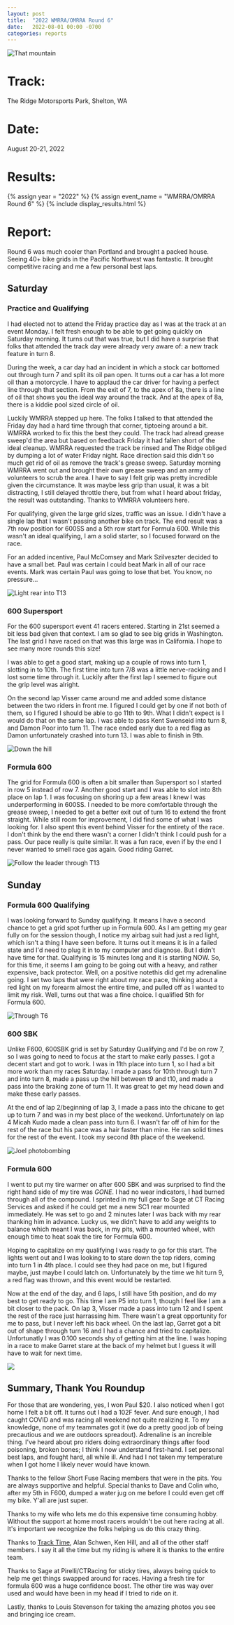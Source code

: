 ```yaml
---
layout: post
title:  "2022 WMRRA/OMRRA Round 6"
date:   2022-08-01 00:00 -0700
categories: reports
---
```


![That mountain](/img/race-report-photos/2022/wmrra-r6-ridge/STF09940-tt.jpg)

# Track:
The Ridge Motorsports Park, Shelton, WA

# Date:
August 20-21, 2022

# Results:
{% assign year = "2022" %}
{% assign event_name = "WMRRA/OMRRA Round 6" %}
{% include display_results.html %}

# Report:

Round 6 was much cooler than Portland and brought a packed house. Seeing 40+
bike grids in the Pacific Northwest was fantastic. It brought competitive racing
and me a few personal best laps.

## Saturday 

### Practice and Qualifying

I had elected not to attend the Friday practice day as I was at the track
at an event Monday. I felt fresh enough to be able to get going quickly on
Saturday morning. It turns out that was true, but I did have a surprise that
folks that attended the track day were already very aware of: a new track 
feature in turn 8.

During the week, a car day had an incident in which a stock car bottomed out
through turn 7 and split its oil pan open. It turns out a car has a lot more
oil than a motorcycle. I have to applaud the car driver for having a perfect
line through that section. From the exit of 7, to the apex of 8a, there is a
line of oil that shows you the ideal way around the track. And at the apex of
8a, there is a kiddie pool sized circle of oil.

Luckily WMRRA stepped up here. The folks I talked to that attended the Friday
day had a hard time through that corner, tiptoeing around a bit. WMRRA worked
to fix this the best they could. The track had alread grease sweep'd the area
but based on feedback Friday it had fallen short of the ideal cleanup. WMRRA
requested the track be rinsed and The Ridge obliged by dumping a lot of water
Friday night. Race direction said this didn't so much get rid of oil as remove
the track's grease sweep. Saturday morning WMRRA went out and brought their own
grease sweep and an army of volunteers to scrub the area. I have to say I felt
grip was pretty incredible given the circumstance. It was maybe less grip than
usual, it was a bit distracting, I still delayed throttle there, but from what
I heard about friday, the result was outstanding. Thanks to WMRRA volunteers
here.

For qualifying, given the large grid sizes, traffic was an issue. I didn't
have a single lap that I wasn't passing another bike on track. The end result
was a 7th row position for 600SS and a 5th row start for Formula 600. While
this wasn't an ideal qualifying, I am a solid starter, so I focused forward on
the race.

For an added incentive, Paul McComsey and Mark Szilveszter decided to have a
small bet. Paul was certain I could beat Mark in all of our race events. Mark
was certain Paul was going to lose that bet. You know, no pressure...

![Light rear into T13](/img/race-report-photos/2022/wmrra-r6-ridge/STF05134TS.jpg)

### 600 Supersport

For the 600 supersport event 41 racers entered. Starting in 21st seemed a bit
less bad given that context. I am so glad to see big grids in Washington. The
last grid I have raced on that was this large was in California. I hope to see
many more rounds this size!

I was able to get a good start, making up a couple of rows into turn 1, slotting in to 10th. The first time into turn 7/8 was a little nerve-racking and I lost some time through it. Luckily after the first lap I seemed to figure out the grip level was alright.

On the second lap Visser came around me and added some distance between the two riders in front me. I figured I could get by one if not both of them, so I figured I should be able to go 11th to 9th. What I didn't expect is I would do that on the same lap. I was able to pass Kent Swenseid into turn 8, and Damon Poor into turn 11. The race ended early due to a red flag as Damon unfortunately crashed into turn 13. I was able to finish in 9th.

![Down the hill](/img/race-report-photos/2022/wmrra-r6-ridge/STF08746-tt.jpg)

### Formula 600

The grid for Formula 600 is often a bit smaller than Supersport so I started in
row 5 instead of row 7. Another good start and I was able to slot into 8th
place on lap 1. I was focusing on shoring up a few areas I knew I was
underperforming in 600SS. I needed to be more comfortable through the grease
sweep, I needed to get a better exit out of turn 16 to extend the front
straight. While still room for improvement, I did find some of what I was
looking for. I also spent this event behind Visser for the entirety of the
race. I don't think by the end there wasn't a corner I didn't think I could
push for a pass. Our pace really is quite similar. It was a fun race, even if
by the end I never wanted to smell race gas again. Good riding Garret.

![Follow the leader through T13](/img/race-report-photos/2022/wmrra-r6-ridge/STF00618.jpg)

## Sunday

### Formula 600 Qualifying

I was looking forward to Sunday qualifying. It means I have a second chance to
get a grid spot further up in Formula 600. As I am getting my gear fully on for
the session though, I notice my airbag suit had just a red light, which isn't a
thing I have seen before. It turns out it means it is in a failed state and I'd
need to plug it in to my computer and diagnose. But I didn't have time for that.
Qualifying is 15 minutes long and it is starting NOW. So, for this time, it
seems I am going to be going out with a heavy, and rather expensive, back
protector. Well, on a positive notethis did get my adrenaline going. I set two
laps that were right about my race pace, thinking about a red light on my
forearm almost the entire time, and pulled off as I wanted to limit my risk.
Well, turns out that was a fine choice. I qualified 5th for Formula 600.

![Through T6](/img/race-report-photos/2022/wmrra-r6-ridge/STF02469.jpg)

### 600 SBK

Unlike F600, 600SBK grid is set by Saturday Qualifying and I'd be on row 7, so
I was going to need to focus at the start to make early passes. I got a decent
start and got to work. I was in 11th place into turn 1, so I had a bit more
work than my races Saturday. I made a pass for 10th through turn 7 and into
turn 8, made a pass up the hill between t9 and t10, and made a pass into the
braking zone of turn 11. It was great to get my head down and make these early
passes. 

At the end of lap 2/beginning of lap 3, I made a pass into the chicane to get
up to turn 7 and was in my best place of the weekend. Unfortunately on lap 4
Micah Kudo made a clean pass into turn 6. I wasn't far off of him for the rest
of the race but his pace was a hair faster than mine. He ran solid times for
the rest of the event. I took my second 8th place of the weekend.

![Joel photobombing](/img/race-report-photos/2022/wmrra-r6-ridge/STF02535.jpg)

### Formula 600 

I went to put my tire warmer on after 600 SBK and was surprised to find the right hand side of my tire was *GONE*. I had no wear indicators, I had burned
through all of the compound. I sprinted in my full gear to Sage at CT Racing
Services and asked if he could get me a new SC1 rear mounted immediately. He
was set to go and 2 minutes later I was back with my rear thanking him in
advance. Lucky us, we didn't have to add any weights to balance which meant I was back, in my pits, with a mounted wheel, with enough time to heat soak the
tire for Formula 600.

Hoping to capitalize on my qualifying I was ready to go for this start. The
lights went out and I was looking to to stare down the top riders, coming into
turn 1 in 4th place. I could see they had pace on me, but I figured maybe, just
maybe I could latch on. Unfortunately by the time we hit turn 9, a red flag was
thrown, and this event would be restarted.

Now at the end of the day, and 6 laps, I still have 5th position, and do my
best to get ready to go. This time I am P5 into turn 1, though I feel like I am
a bit closer to the pack. On lap 3, Visser made a pass into turn 12 and I spent the rest of the race just harrassing him. There wasn't a great opportunity for me to pass, but I never left his back wheel. On the last lap,
Garret got a bit out of shape through turn 16 and I had a chance and tried to 
capitalize. Unfortunatly I was 0.100 seconds shy of getting him at the line. I
was hoping in a race to make Garret stare at the back of my helmet but I guess
it will have to wait for next time.

![](/img/race-report-photos/2022/wmrra-r6-ridge/STF08746-tt.jpg)


## Summary, Thank You Roundup

For those that are wondering, yes, I won Paul $20. I also noticed when I got home I felt a bit off. It turns out I had a 
102F fever. And sure enough, I had caught COVID and was racing all weekend not quite realizing it. To my knowledge, none of my teammates got it (we do a pretty good job of being precautious and we are outdoors spreadout). Adrenaline is an increible thing. I've heard about pro riders doing extraordinary things after food poisoning, broken bones; I think I now understand first-hand. I set personal best laps, and fought hard, all while ill. And had I not taken my temperature when I got home I likely never would have known.

Thanks to the fellow Short Fuse Racing members that were in the pits. You are always supportive and helpful. Special thanks to Dave and Colin who, after my 5th in F600, dumped a water jug on me before I could even get off my bike. Y'all are just super.

Thanks to my wife who lets me do this expensive time consuming hobby. Without the support at home
most racers wouldn't be out here racing at all. It's important we recognize the folks helping us do this
crazy thing.

Thanks to [Track Time](https://tracktime.bike), Alan Schwen, Ken Hill, and all
of the other staff members. I say it all the time but my riding is where it is thanks to the entire team.

Thanks to Sage at Pirelli/CTRacing for sticky tires, always being quick to help
me get things swapped around for races. Having a fresh tire for formula 600 was a huge confidence boost. The other tire was way over used and would have been in my head if I tried to ride on it.

Lastly, thanks to Louis Stevenson for taking the amazing photos you see and bringing ice cream.

